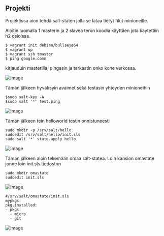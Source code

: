 ## Projekti

Projektissa aion tehdä salt-staten jolla se lataa tietyt filut minioneille.

Aloitin luomalla 1 masterin ja 2 slavea teron koodia käyttäen jota käytettiin h2 osioissa.

    $ vagrant init debian/bullseye64
    $ vagrant up
    $ vagrant ssh tmaster
    $ ping google.comn

kirjauduin masterilla, pingasin ja tarkastin onko kone verkossa.

![image](https://github.com/SakuKarp/Palvelinten.Hallinta/assets/148875105/3fcb6a45-82f9-42be-a5a4-91015f863212)

Tämän jälkeen hyväksyin avaimet sekä testasin yhteyden minioneihin

    $sudo salt-key -A
    $sudo salt '*' test.ping

![image](https://github.com/SakuKarp/Palvelinten.Hallinta/assets/148875105/5082ceb6-ff9f-48d8-9208-76e389e038ff)


Tämän jälkeen tein helloworld testin onnistuneesti

    sudo mkdir -p /srv/salt/hello
    sudoedit /srv/salt/hello/init.sls
    sudo salt '*' state.apply hello
    
![image](https://github.com/SakuKarp/Palvelinten.Hallinta/assets/148875105/c2935ad2-0796-4cae-b78f-a19338c54f4e)

Tämän jälkeen aloin tekemään omaa salt-statea. Loin kansion omastate jonne loin init.sls tiedoston


    sudo mkdir omastate
    sudoedit init.sls


![image](https://github.com/SakuKarp/Palvelinten.Hallinta/assets/148875105/61c5b6b5-c4ab-4b8a-b7b3-e64b3a9e0afb)

    #/srv/salt/omastate/init.sls
    mypkgs:
    pkg.installed:
    - pkgs:
      - micro
      - git

![image](https://github.com/SakuKarp/Palvelinten.Hallinta/assets/148875105/50d163ee-1fda-473e-a463-c2dc6530960c)


